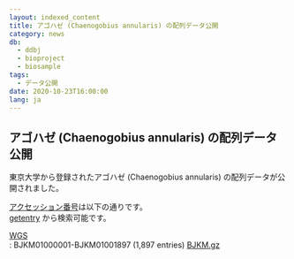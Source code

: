 ```yaml
---
layout: indexed_content
title: アゴハゼ (Chaenogobius annularis) の配列データ公開
category: news
db:
  - ddbj
  - bioproject
  - biosample
tags: 
  - データ公開
date: 2020-10-23T16:00:00
lang: ja
---
```


## アゴハゼ (Chaenogobius annularis) の配列データ公開

東京大学から登録されたアゴハゼ (<span class="italic">Chaenogobius
annularis</span>) の配列データが公開されました。

[アクセッション番号](/documents/accessions.html)は以下の通りです。  
[getentry](http://getentry.ddbj.nig.ac.jp/top-j.html)
から検索可能です。  

[WGS](/ddbj/wgs.html)  
: BJKM01000001-BJKM01001897 (1,897 entries)
[BJKM.gz](ftp://ftp.ddbj.nig.ac.jp/ddbj_database/wgs/BJ/BJKM.gz)
